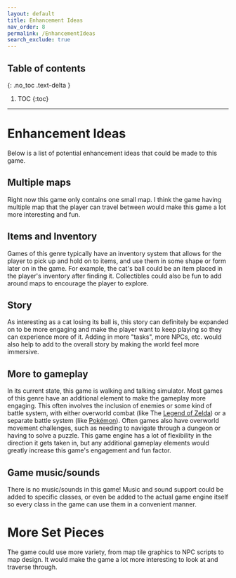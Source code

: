 ```yaml
---
layout: default
title: Enhancement Ideas
nav_order: 8
permalink: /EnhancementIdeas
search_exclude: true
---
```


## Table of contents
{: .no_toc .text-delta }

1. TOC
{:toc}

---

# Enhancement Ideas

Below is a list of potential enhancement ideas that could be made to this game.

## Multiple maps

Right now this game only contains one small map. I think the game having multiple map that the player
can travel between would make this game a lot more interesting and fun.

## Items and Inventory

Games of this genre typically have an inventory system that allows for the player to pick up and hold on to items, and use them in some shape or form later on in the game.
For example, the cat's ball could be an item placed in the player's inventory after finding it. Collectibles could also be fun to add around maps to encourage the player to explore.

## Story

As interesting as a cat losing its ball is, this story can definitely be expanded on to be more engaging and make the player want to keep playing
so they can experience more of it. Adding in more "tasks", more NPCs, etc. would also help to add to the overall story by making the world feel more immersive.

## More to gameplay

In its current state, this game is walking and talking simulator. Most games of this genre have an additional element to make the gameplay more engaging.
This often involves the inclusion of enemies or some kind of battle system, with either overworld combat (like The [Legend of Zelda](https://www.youtube.com/watch?v=SGtMqO7_DKY)) or a separate battle system (like [Pokémon](https://www.youtube.com/watch?v=Jpdy9pZyGH4)).
Often games also have overworld movement challenges, such as needing to navigate through a dungeon or having to solve a puzzle.
This game engine has a lot of flexibility in the direction it gets taken in, but any additional gameplay elements would greatly increase this game's engagement and fun factor.

## Game music/sounds

There is no music/sounds in this game! Music and sound support could be added to specific classes, or even
be added to the actual game engine itself so every class in the game can use them in a convenient manner.

# More Set Pieces

The game could use more variety, from map tile graphics to NPC scripts to map design.
It would make the game a lot more interesting to look at and traverse through.